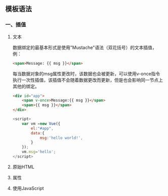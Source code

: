 ## 模板语法

### 一、插值

1. 文本

    数据绑定的最基本形式是使用"Mustache"语法（双花括号）的文本插值，例：

    ```html
    <span>Message: {{ msg }}</span>
    ```

    每当数据对象的msg属性更改时，该数据也会被更新，可以使用v-once指令执行一次性插值，该插值不会随着数据更改而更新，但是也会影响同一节点上其他的绑定。

    ```html
    <div id="app">    
        <span v-once>Message:{{ msg }}</span>    
        <span>{{ msg }}</span>
    </div>
    ```

    ```javascript
    <script>
        var vm =new Vue({
            el:"#app",
            data:{
                msg:'hello world!',
            }
        });
    	vm.msg='hello';
    </script>
    ```

    

2. 原始HTML

3. 属性

4. 使用JavaScript